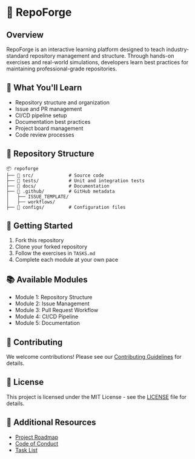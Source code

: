 # 🚀 RepoForge

## Overview
RepoForge is an interactive learning platform designed to teach industry-standard repository management and structure. Through hands-on exercises and real-world simulations, developers learn best practices for maintaining professional-grade repositories.

## 🎯 What You'll Learn
- Repository structure and organization
- Issue and PR management
- CI/CD pipeline setup
- Documentation best practices
- Project board management
- Code review processes

## 📂 Repository Structure
```
📦 repoforge
├── 📂 src/             # Source code
├── 📂 tests/           # Unit and integration tests
├── 📂 docs/            # Documentation
├── 📂 .github/         # GitHub metadata
│   ├── ISSUE_TEMPLATE/
│   ├── workflows/
├── 📂 configs/         # Configuration files
```

## 🚀 Getting Started
1. Fork this repository
2. Clone your forked repository
3. Follow the exercises in `TASKS.md`
4. Complete each module at your own pace

## 📚 Available Modules
- Module 1: Repository Structure
- Module 2: Issue Management
- Module 3: Pull Request Workflow
- Module 4: CI/CD Pipeline
- Module 5: Documentation

## 🤝 Contributing
We welcome contributions! Please see our [Contributing Guidelines](CONTRIBUTING.md) for details.

## 📜 License
This project is licensed under the MIT License - see the [LICENSE](LICENSE) file for details.

## 🔗 Additional Resources
- [Project Roadmap](ROADMAP.md)
- [Code of Conduct](CODE_OF_CONDUCT.md)
- [Task List](TASKS.md) 